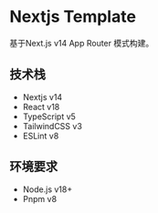 # Nextjs Template

基于Next.js v14 App Router 模式构建。

## 技术栈

- Nextjs v14
- React v18
- TypeScript v5
- TailwindCSS v3
- ESLint v8

## 环境要求

- Node.js v18+
- Pnpm v8
